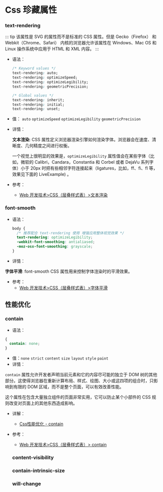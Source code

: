 # Css 珍藏属性

### text-rendering

::: tip
该属性是 SVG 的属性而不是标准的 CSS 属性。但是 Gecko（Firefox） 和 Webkit（Chrome、Safari） 内核的浏览器允许该属性在 Windows、Mac OS 和 Linux 操作系统中应用于 HTML 和 XML 内容。
:::

- 语法：

  ```css
  /* Keyword values */
  text-rendering: auto;
  text-rendering: optimizeSpeed;
  text-rendering: optimizeLegibility;
  text-rendering: geometricPrecision;

  /* Global values */
  text-rendering: inherit;
  text-rendering: initial;
  text-rendering: unset;
  ```

- 值： `auto` `optimizeSpeed` `optimizeLegibility` `geometricPrecision`

- 详情：

  **文本渲染**: CSS 属性定义浏览器渲染引擎如何渲染字体。浏览器会在速度、清晰度、几何精度之间进行权衡。

  一个视觉上很明显的效果是，`optimizeLegibility` 属性值会在某些字体（比如，微软的 Calibri，Candara，Constantia 和 Corbel 或者 DejaVu 系列字体）小于 20px 时把有些相邻字符连接起来（ligatures，比如，ff、fi、fl 等，效果见下面的 LiveExample) 。

- 参考：
  - [Web 开发技术>CSS（层叠样式表）>文本渲染](https://developer.mozilla.org/zh-CN/docs/Web/CSS/text-rendering)

### font-smooth

- 语法：

  ```css
  body {
    /* 推荐配合 text-rendering 使用 增强应用整体视觉效果 */
    text-rendering: optimizeLegibility;
    -webkit-font-smoothing: antialiased;
    -moz-osx-font-smoothing: grayscale;
  }
  ```

- 详情：

**字体平滑**: font-smooth CSS 属性用来控制字体渲染时的平滑效果。

- 参考：
  - [Web 开发技术>CSS（层叠样式表）>字体平滑](https://developer.mozilla.org/zh-CN/docs/Web/CSS/font-smooth)

## 性能优化
### contain
- 语法：
```css
{
  contain: none;
}
```
- 值：`none` `strict` `content` `size` `layout` `style` `paint`
- 详情：

`contain` 属性允许开发者声明当前元素和它的内容尽可能的独立于 DOM 树的其他部分。这使得浏览器在重新计算布局、样式、绘图、大小或这四项的组合时，只影响到有限的 DOM 区域，而不是整个页面，可以有效改善性能。

这个属性在包含大量独立组件的页面非常实用，它可以防止某个小部件的 CSS 规则改变对页面上的其他东西造成影响。

- 详解：
  - [Css性能优化 - contain](https://developer.mozilla.org/zh-CN/docs/Web/CSS/contain)
- 参考：
  - [Web 开发技术>CSS（层叠样式表）> contain](https://developer.mozilla.org/zh-CN/docs/Web/CSS/contain)

  ### content-visibility
  ### contain-intrinsic-size
  ### will-change
